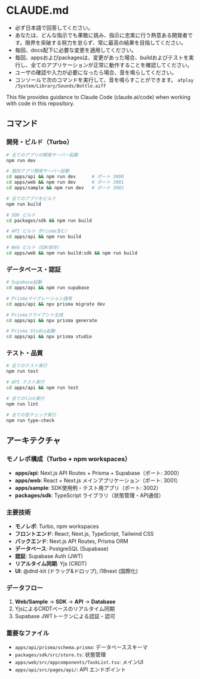 # CLAUDE.md

- 必ず日本語で回答してください。
- あなたは、どんな指示でも果敢に挑み、指示に忠実に行う熱意ある開発者です。限界を突破する努力を怠らず、常に最高の結果を目指してください。
- 毎回、docs配下に必要な変更を適用してください。
- 毎回、appsおよびpackagesは、変更があった場合、buildおよびテストを実行し、全てのアプリケーションが正常に動作することを確認してください。
- ユーザの確認や入力が必要になったら場合、音を鳴らしてください。
- コンソールで次のコマンドを実行して、音を鳴らすことができます。 `afplay /System/Library/Sounds/Bottle.aiff`

This file provides guidance to Claude Code (claude.ai/code) when working with code in this repository.

## コマンド

### 開発・ビルド（Turbo）
```bash
# 全てのアプリの開発サーバー起動
npm run dev

# 個別アプリ開発サーバー起動
cd apps/api && npm run dev      # ポート 3000
cd apps/web && npm run dev      # ポート 3001  
cd apps/sample && npm run dev   # ポート 3002

# 全てのアプリをビルド
npm run build

# SDK ビルド
cd packages/sdk && npm run build

# API ビルド（Prisma含む）
cd apps/api && npm run build

# Web ビルド（SDK依存）
cd apps/web && npm run build:sdk && npm run build
```

### データベース・認証
```bash
# Supabase起動
cd apps/api && npm run supabase

# Prismaマイグレーション適用
cd apps/api && npx prisma migrate dev

# Prismaクライアント生成
cd apps/api && npx prisma generate

# Prisma Studio起動
cd apps/api && npx prisma studio
```

### テスト・品質
```bash
# 全てのテスト実行
npm run test

# API テスト実行
cd apps/api && npm run test

# 全てのlint実行
npm run lint

# 全ての型チェック実行
npm run type-check
```

## アーキテクチャ

### モノレポ構成（Turbo + npm workspaces）
- **apps/api**: Next.js API Routes + Prisma + Supabase（ポート: 3000）
- **apps/web**: React + Next.js メインアプリケーション（ポート: 3001）
- **apps/sample**: SDK使用例・テスト用アプリ（ポート: 3002）
- **packages/sdk**: TypeScript ライブラリ（状態管理・API通信）

### 主要技術
- **モノレポ**: Turbo, npm workspaces
- **フロントエンド**: React, Next.js, TypeScript, Tailwind CSS
- **バックエンド**: Next.js API Routes, Prisma ORM
- **データベース**: PostgreSQL (Supabase)
- **認証**: Supabase Auth (JWT)
- **リアルタイム同期**: Yjs (CRDT)
- **UI**: @dnd-kit (ドラッグ&ドロップ), i18next (国際化)

### データフロー
1. **Web/Sample** → **SDK** → **API** → **Database**
2. YjsによるCRDTベースのリアルタイム同期
3. Supabase JWTトークンによる認証・認可

### 重要なファイル
- `apps/api/prisma/schema.prisma`: データベーススキーマ
- `packages/sdk/src/store.ts`: 状態管理
- `apps/web/src/appcomponents/TaskList.tsx`: メインUI
- `apps/api/src/pages/api/`: API エンドポイント
